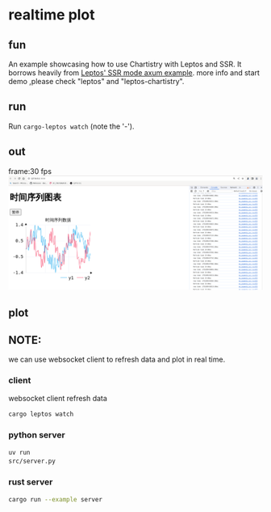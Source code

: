 # realtime plot

## fun
An example showcasing how to use Chartistry with Leptos and SSR. It borrows heavily from [Leptos' SSR mode axum example](https://github.com/leptos-rs/leptos/tree/main/examples/ssr_modes_axum).
more info and start demo ,please check "leptos" and "leptos-chartistry". 
## run
Run `cargo-leptos watch` (note the '-').
## out
frame:30 fps
![alt text](demo.png)

## plot
## NOTE:
we can use websocket client to refresh data and plot in real time.

### client
websocket client  refresh data 
```sh
cargo leptos watch
```
### python server
```sh
uv run 
src/server.py
```
### rust server
```sh
cargo run --example server
```


